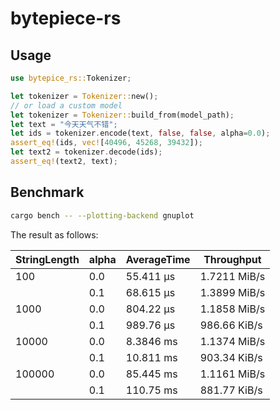 # bytepiece-rs

## Usage

```rust
use bytepice_rs::Tokenizer;

let tokenizer = Tokenizer::new();
// or load a custom model
let tokenizer = Tokenizer::build_from(model_path);
let text = "今天天气不错";
let ids = tokenizer.encode(text, false, false, alpha=0.0);
assert_eq!(ids, vec![40496, 45268, 39432]);
let text2 = tokenizer.decode(ids);
assert_eq!(text2, text);
```


## Benchmark 

```bash
cargo bench -- --plotting-backend gnuplot
```

The result as follows:

| StringLength | alpha | AverageTime | Throughput   |
| ------------ | ----- | ----------- | ------------ |
| 100          | 0.0   | 55.411 µs   | 1.7211 MiB/s |
|              | 0.1   | 68.615 µs   | 1.3899 MiB/s |
| 1000         | 0.0   | 804.22 µs   | 1.1858 MiB/s |
|              | 0.1   | 989.76 µs   | 986.66 KiB/s |
| 10000        | 0.0   | 8.3846 ms   | 1.1374 MiB/s |
|              | 0.1   | 10.811 ms   | 903.34 KiB/s |
| 100000       | 0.0   | 85.445 ms   | 1.1161 MiB/s |
|              | 0.1   | 110.75 ms   | 881.77 KiB/s |

